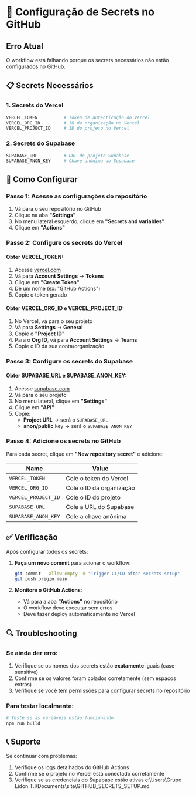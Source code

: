 # 🔑 Configuração de Secrets no GitHub

## Erro Atual
O workflow está falhando porque os secrets necessários não estão configurados no GitHub.

## 📋 Secrets Necessários

### 1. Secrets do Vercel
```bash
VERCEL_TOKEN          # Token de autenticação do Vercel
VERCEL_ORG_ID         # ID da organização no Vercel
VERCEL_PROJECT_ID     # ID do projeto no Vercel
```

### 2. Secrets do Supabase
```bash
SUPABASE_URL          # URL do projeto Supabase
SUPABASE_ANON_KEY     # Chave anônima do Supabase
```

## 🚀 Como Configurar

### Passo 1: Acesse as configurações do repositório
1. Vá para o seu repositório no GitHub
2. Clique na aba **"Settings"**
3. No menu lateral esquerdo, clique em **"Secrets and variables"**
4. Clique em **"Actions"**

### Passo 2: Configure os secrets do Vercel

#### Obter VERCEL_TOKEN:
1. Acesse [vercel.com](https://vercel.com)
2. Vá para **Account Settings** → **Tokens**
3. Clique em **"Create Token"**
4. Dê um nome (ex: "GitHub Actions")
5. Copie o token gerado

#### Obter VERCEL_ORG_ID e VERCEL_PROJECT_ID:
1. No Vercel, vá para o seu projeto
2. Vá para **Settings** → **General**
3. Copie o **"Project ID"**
4. Para o **Org ID**, vá para **Account Settings** → **Teams**
5. Copie o ID da sua conta/organização

### Passo 3: Configure os secrets do Supabase

#### Obter SUPABASE_URL e SUPABASE_ANON_KEY:
1. Acesse [supabase.com](https://supabase.com)
2. Vá para o seu projeto
3. No menu lateral, clique em **"Settings"**
4. Clique em **"API"**
5. Copie:
   - **Project URL** → será o `SUPABASE_URL`
   - **anon/public** key → será o `SUPABASE_ANON_KEY`

### Passo 4: Adicione os secrets no GitHub

Para cada secret, clique em **"New repository secret"** e adicione:

| Name | Value |
|------|-------|
| `VERCEL_TOKEN` | Cole o token do Vercel |
| `VERCEL_ORG_ID` | Cole o ID da organização |
| `VERCEL_PROJECT_ID` | Cole o ID do projeto |
| `SUPABASE_URL` | Cole a URL do Supabase |
| `SUPABASE_ANON_KEY` | Cole a chave anônima |

## ✅ Verificação

Após configurar todos os secrets:

1. **Faça um novo commit** para acionar o workflow:
   ```bash
   git commit --allow-empty -m "Trigger CI/CD after secrets setup"
   git push origin main
   ```

2. **Monitore o GitHub Actions**:
   - Vá para a aba **"Actions"** no repositório
   - O workflow deve executar sem erros
   - Deve fazer deploy automaticamente no Vercel

## 🔍 Troubleshooting

### Se ainda der erro:
1. Verifique se os nomes dos secrets estão **exatamente** iguais (case-sensitive)
2. Confirme se os valores foram colados corretamente (sem espaços extras)
3. Verifique se você tem permissões para configurar secrets no repositório

### Para testar localmente:
```bash
# Teste se as variáveis estão funcionando
npm run build
```

## 📞 Suporte

Se continuar com problemas:
1. Verifique os logs detalhados do GitHub Actions
2. Confirme se o projeto no Vercel está conectado corretamente
3. Verifique se as credenciais do Supabase estão ativas</content>
<parameter name="filePath">c:\Users\Grupo Lidon T.I\Documents\site\GITHUB_SECRETS_SETUP.md
